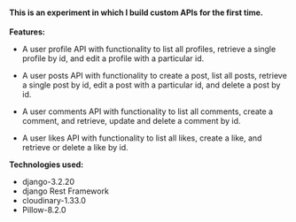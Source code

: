 #### This is an experiment in which I build custom APIs for the first time.

**Features:**

- A user profile API with functionality to list all profiles, retrieve a single profile by id, and edit a profile with a particular id.

- A user posts API with functionality to create a post, list all posts, retrieve a single post by id, edit a post with a particular id, and delete a post by id.

- A user comments API with functionality to list all comments, create a comment, and retrieve, update and delete a comment by id.

- A user likes API with functionality to list all likes, create a like, and retrieve or delete a like by id.

**Technologies used:** 

- django-3.2.20 
- django Rest Framework
- cloudinary-1.33.0 
- Pillow-8.2.0 